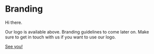 # Branding
Hi there.

Our logo is available above.
Branding guidelines to come later on. Make sure to get in touch with us if you want to use our logo.

[See you!](http://developh.org)
